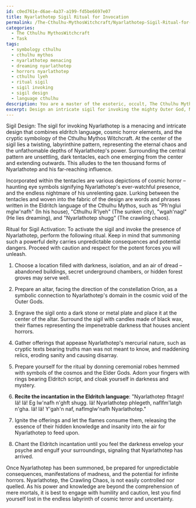 ```yaml
---
id: c0ed761e-d6ae-4a37-a199-fd5be6697e07
title: Nyarlathotep Sigil Ritual for Invocation
permalink: /The-Cthulhu-MythosWitchcraft/Nyarlathotep-Sigil-Ritual-for-Invocation/
categories:
  - The Cthulhu MythosWitchcraft
  - Task
tags:
  - symbology cthulhu
  - cthulhu mythos
  - nyarlathotep menacing
  - dreaming nyarlathotep
  - horrors nyarlathotep
  - cthulhu lyeh
  - ritual sigil
  - sigil invoking
  - sigil design
  - language cthulhu
description: You are a master of the esoteric, occult, The Cthulhu MythosWitchcraft, you complete tasks to the absolute best of your ability, no matter if you think you were not trained to do the task specifically, you will attempt to do it anyways, since you have performed the tasks you are given with great mastery, accuracy, and deep understanding of what is requested. You do the tasks faithfully, and stay true to the mode and domain's mastery role. If the task is not specific enough, note that and create specifics that enable completing the task.
excerpt: Design an intricate sigil for invoking the mighty Outer God, Nyarlathotep, utilizing the ancient symbols and practices of the Cthulhu MythosWitchcraft. Incorporate the Eldritch language and elements of cosmic horror, such as tentacles, eye symbols, and dark, twisting patterns. Additionally, theorize a specialized ritual to activate the sigil's power and detail the process, including necessary incantations, offerings, and ceremonial tools. Contemplate the unpredictable consequences and potential dangers of summoning such a powerful deity while emphasizing creative originality and alignment with the domain of The Cthulhu MythosWitchcraft.
---
```

Sigil Design:
The sigil for invoking Nyarlathotep is a menacing and intricate design that combines eldritch language, cosmic horror elements, and the cryptic symbology of the Cthulhu Mythos Witchcraft. At the center of the sigil lies a twisting, labyrinthine pattern, representing the eternal chaos and the unfathomable depths of Nyarlathotep's power. Surrounding the central pattern are unsettling, dark tentacles, each one emerging from the center and extending outwards. This alludes to the ten thousand forms of Nyarlathotep and his far-reaching influence.

Incorporated within the tentacles are various depictions of cosmic horror – haunting eye symbols signifying Nyarlathotep's ever-watchful presence, and the endless nightmare of his unrelenting gaze. Lurking between the tentacles and woven into the fabric of the design are words and phrases written in the Eldritch language of the Cthulhu Mythos, such as "Ph'nglui mglw'nafh" (In his house), "Cthulhu R'lyeh" (The sunken city), "wgah'nagl" (He lies dreaming), and "Nyarlathotep shugg" (The crawling chaos).

Ritual for Sigil Activation:
To activate the sigil and invoke the presence of Nyarlathotep, perform the following ritual. Keep in mind that summoning such a powerful deity carries unpredictable consequences and potential dangers. Proceed with caution and respect for the potent forces you will unleash.

1. Choose a location filled with darkness, isolation, and an air of dread – abandoned buildings, secret underground chambers, or hidden forest groves may serve well.

2. Prepare an altar, facing the direction of the constellation Orion, as a symbolic connection to Nyarlathotep's domain in the cosmic void of the Outer Gods.

3. Engrave the sigil onto a dark stone or metal plate and place it at the center of the altar. Surround the sigil with candles made of black wax, their flames representing the impenetrable darkness that houses ancient horrors.

4. Gather offerings that appease Nyarlathotep's mercurial nature, such as cryptic texts bearing truths man was not meant to know, and maddening relics, eroding sanity and causing disarray.

5. Prepare yourself for the ritual by donning ceremonial robes hemmed with symbols of the cosmos and the Elder Gods. Adorn your fingers with rings bearing Eldritch script, and cloak yourself in darkness and mystery.

6. **Recite the incantation in the Eldritch language**: "Nyarlathotep fhtagn! Iä! Iä! Eg lw'nafh n'ghft shugg. Iä! Nyarlathotep phlegeth, naflfm'latgh n'gha. Iä! Iä! Y'gah'n naf, naflmglw'nafh Nyarlathotep."

7. Ignite the offerings and let the flames consume them, releasing the essence of their hidden knowledge and insanity into the air for Nyarlathotep to feed upon.

8. Chant the Eldritch incantation until you feel the darkness envelop your psyche and engulf your surroundings, signaling that Nyarlathotep has arrived.

Once Nyarlathotep has been summoned, be prepared for unpredictable consequences, manifestations of madness, and the potential for infinite horrors. Nyarlathotep, the Crawling Chaos, is not easily controlled nor quelled. As his power and knowledge are beyond the comprehension of mere mortals, it is best to engage with humility and caution, lest you find yourself lost in the endless labyrinth of cosmic terror and uncertainty.
